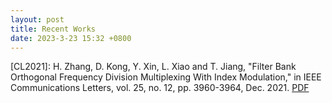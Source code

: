 ```yaml
---
layout: post
title: Recent Works
date: 2023-3-23 15:32 +0800
---
```

[CL2021]: H. Zhang, D. Kong, Y. Xin, L. Xiao and T. Jiang, "Filter Bank Orthogonal
Frequency Division Multiplexing With Index Modulation," in IEEE 
Communications Letters, vol. 25, no. 12, pp. 3960-3964, Dec. 2021. [PDF](https://ieeexplore.ieee.org/document/9558804)
